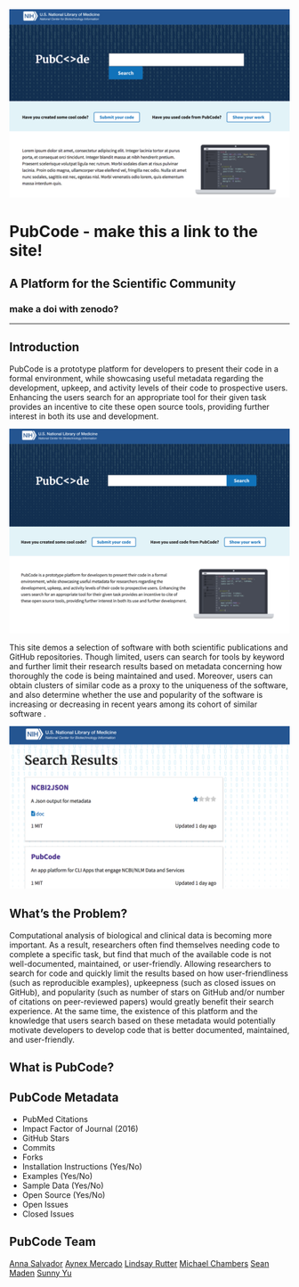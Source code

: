 ![banner](img/banner.png)
---
# PubCode - make this a link to the site!
## A Platform for the Scientific Community
### make a doi with zenodo?

---  

## Introduction

PubCode is a prototype platform for developers to present their code in a formal environment, while showcasing useful metadata regarding the development, upkeep, and activity levels of their code to prospective users.  Enhancing the users search for an appropriate tool for their given task provides an incentive to cite these open source tools, providing further interest in both its use and development.  

[<img src="img/pubcode-home.png">](site.link)

This site demos a selection of software with both scientific publications and GitHub repositories.  Though limited, users can search for tools by keyword and further limit their research results based on metadata concerning how thoroughly the code is being maintained and used. Moreover, users can obtain clusters of similar code as a proxy to the uniqueness of the software, and also determine whether the use and popularity of the software is increasing or decreasing in recent years among its cohort of similar software .

[<img src="img/pubcode-results.png">](site.link)

## What’s the Problem?
Computational analysis of biological and clinical data is becoming more important. As a result, researchers often find themselves needing code to complete a specific task, but find that much of the available code is not well-documented, maintained, or user-friendly. Allowing researchers to search for code and quickly limit the results based on how user-friendliness (such as reproducible examples), upkeepness (such as closed issues on GitHub), and popularity (such as number of stars on GitHub and/or number of citations on peer-reviewed papers) would greatly benefit their search experience. At the same time, the existence of this platform and the knowledge that users search based on these metadata would potentially motivate developers to develop code that is better documented, maintained, and user-friendly.

## What is PubCode?

## PubCode Metadata
- PubMed Citations
- Impact Factor of Journal (2016)
- GitHub Stars
- Commits
- Forks
- Installation Instructions (Yes/No)
- Examples (Yes/No)
- Sample Data (Yes/No)
- Open Source (Yes/No)
- Open Issues
- Closed Issues

## PubCode Team  
[Anna Salvador](github.com/annacsalvador)
[Aynex Mercado](github.com/aynexm)
[Lindsay Rutter](github.com/lrutter)
[Michael Chambers](github.com/greenkidneybean)
[Sean Maden](github.com/metamaden)
[Sunny Yu](github.com/sunnielyu)
